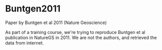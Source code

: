 # Buntgen2011
Paper by Buntgen et al 2011 (Nature Geoscience)

As part of a training course, we're trying to reproduce Buntgen et al publication in NatureGS in 2011.
We are not the authors, and retrieved the data from internet.
